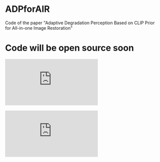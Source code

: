 # ADPforAIR
Code of the paper "Adaptive Degradation Perception Based on CLIP Prior for All-in-one Image Restoration"

# Code will be open source soon

![image text](https://github.com/jackliu63656/ADPforAIR/blob/main/Figure.pdf "DBSCAN Performance Comparison")

![image](https://github.com/jackliu63656/ADPforAIR/blob/main/Figure.pdf)


